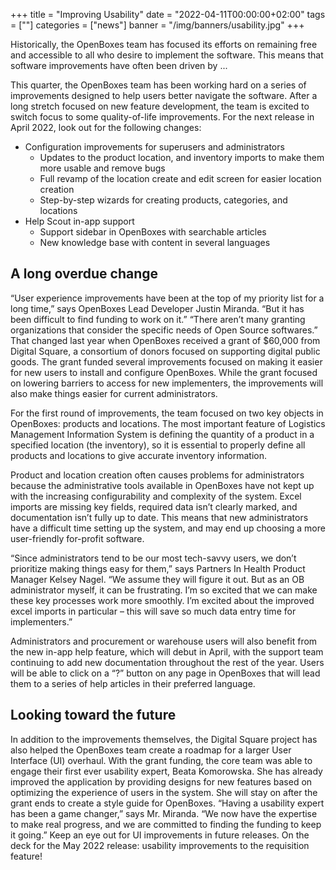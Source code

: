 +++
title = "Improving Usability"
date = "2022-04-11T00:00:00+02:00"
tags = [""]
categories = ["news"]
banner = "/img/banners/usability.jpg"
+++

Historically, the OpenBoxes team has focused its efforts on remaining free and accessible to all who desire to implement the software. 
This means that software improvements have often been driven by ...

<!--more-->

This quarter, the OpenBoxes team has been working hard on a series of improvements designed to help users better navigate the software. After a long stretch focused on new feature development, the team is excited to switch focus to some quality-of-life improvements. For the next release in April 2022, look out for the following changes:

* Configuration improvements for superusers and administrators
    * Updates to the product location, and inventory imports to make them more usable and remove bugs
    * Full revamp of the location create and edit screen for easier location creation
    * Step-by-step wizards for creating products, categories, and locations
* Help Scout in-app support
    * Support sidebar in OpenBoxes with searchable articles
    * New knowledge base with content in several languages

## A long overdue change

“User experience improvements have been at the top of my priority list for a long time,” says OpenBoxes Lead Developer Justin Miranda. “But it has been difficult to find funding to work on it.” “There aren’t many granting organizations that consider the specific needs of Open Source softwares.” That changed last year when OpenBoxes received a grant of $60,000 from Digital Square, a consortium of donors focused on supporting digital public goods.  The grant funded several improvements focused on making it easier for new users to install and configure OpenBoxes. While the grant focused on lowering barriers to access for new implementers, the improvements will also make things easier for current administrators.

For the first round of improvements, the team focused on two key objects in OpenBoxes: products and locations. The most important feature of Logistics Management Information System is defining the quantity of a product in a specified location (the inventory), so it is essential to properly define all products and locations to give accurate inventory information.

Product and location creation often causes problems for administrators because the administrative tools available in OpenBoxes have not kept up with the increasing configurability and complexity of the system. Excel imports are missing key fields, required data isn’t clearly marked, and documentation isn’t fully up to date. This means that new administrators have a difficult time setting up the system, and may end up choosing a more user-friendly for-profit software.

“Since administrators tend to be our most tech-savvy users, we don’t prioritize making things easy for them,” says Partners In Health Product Manager Kelsey Nagel. “We assume they will figure it out. But as an OB administrator myself, it can be frustrating. I’m so excited that we can make these key processes work more smoothly. I’m excited about the improved excel imports in particular – this will save so much data entry time for implementers.”

Administrators and procurement or warehouse users will also benefit from the new in-app help feature, which will debut in April, with the support team continuing to add new documentation throughout the rest of the year. Users will be able to click on a “?” button on any page in OpenBoxes that will lead them to a series of help articles in their preferred language.

## Looking toward the future

In addition to the improvements themselves, the Digital Square project has also helped the OpenBoxes team create a roadmap for a larger User Interface (UI) overhaul. With the grant funding, the core team was able to engage their first ever usability expert, Beata Komorowska. She has already improved the application by providing designs for new features based on optimizing the experience of users in the system.  She will stay on after the grant ends to create a style guide for OpenBoxes. “Having a usability expert has been a game changer,” says Mr. Miranda. “We now have the expertise to make real progress, and we are committed to finding the funding to keep it going.” Keep an eye out for UI improvements in future releases. On the deck for the May 2022 release: usability improvements to the requisition feature!